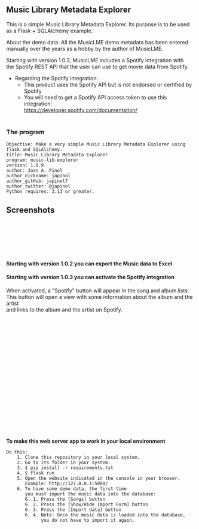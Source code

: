 ## Music Library Metadata Explorer
This is a simple Music Library Metadata Explorer.
Its purpose is to be used as a Flask + SQLAlchemy example. 

About the demo data: All the MusicLME demo metadata has been entered <br>
manually over the years as a hobby by the author of MusicLME. 

Starting with version 1.0.3, MusicLME includes a Spotify integration with <br> 
the Spotify REST API that the user can use to get movie data from Spotify.
* Regarding the Spotify integration:
  * This product uses the Spotify API but is not endorsed or certified by Spotify
  * You will need to get a Spotify API access token to use this integration: <br>
    https://developer.spotify.com/documentation/
<br> <br>


### The program 

	Objective: Make a very simple Music Library Metadata Explorer using flask and SQLAlchemy.
    Title: Music Library Metadata Explorer
	program: music-lib-explorer
	version: 1.0.9
	author: Joan A. Pinol
	author_nickname: japinol
	author_gitHub: japinol7
	author_twitter: @japinol
	Python requires: 3.13 or greater.


## Screenshots

<img src="screenshots/screenshot01.png" alt=""> <br/> <br/>
<img src="screenshots/screenshot02.png" alt=""> <br/> <br/>
<img src="screenshots/screenshot03.png" alt=""> <br/> <br/>
<img src="screenshots/screenshot04.png" alt=""> <br/> <br/>
<img src="screenshots/screenshot05.png" alt=""> <br/> <br/>

#### Starting with version 1.0.2 you can export the Music data to Excel

#### Starting with version 1.0.3 you can activate the Spotify integration

When activated, a "Spotify" button will appear in the song and album lists. <br>
This button will open a view with some information about the album and the artist <br>
and links to the album and the artist on Spotify.

<img src="screenshots/screenshot06.png" alt=""> <br/> <br/>
<img src="screenshots/screenshot07.png" alt=""> <br/> <br/>
<img src="screenshots/screenshot08.png" alt=""> <br/> <br/>
<img src="screenshots/screenshot09.png" alt=""> <br/> <br/>
<img src="screenshots/screenshot10.png" alt=""> <br/> <br/>
<img src="screenshots/screenshot11.png" alt=""> <br/> <br/>
<img src="screenshots/screenshot12.png" alt=""> <br/> <br/>
<img src="screenshots/screenshot13.png" alt=""> <br/> <br/>
<img src="screenshots/screenshot14.png" alt=""> <br/> <br/>
<img src="screenshots/screenshot15.png" alt=""> <br/> <br/>
<img src="screenshots/screenshot16.png" alt=""> <br/> <br/>
<img src="screenshots/screenshot17.png" alt=""> <br/> <br/>
<img src="screenshots/screenshot18.png" alt=""> <br/> <br/>
<img src="screenshots/screenshot19.png" alt=""> <br/> <br/>
<img src="screenshots/screenshot20.png" alt=""> <br/> <br/>
<img src="screenshots/screenshot21.png" alt=""> <br/> <br/>
<img src="screenshots/screenshot22.png" alt=""> <br/> <br/>
<br>


**To make this web server app to work in your local environment**

	Do this:
	    1. Clone this repository in your local system.
	    2. Go to its folder in your system.
	    3. $ pip install -r requirements.txt
	    4. $ flask run
	    5. Open the website indicated in the console in your browser.
	       Example: http://127.0.0.1:5000/
	    6. To have some demo data, the first time 
	       you must import the music data into the database:
	       6. 1. Press the [Songs] button
	       6. 2. Press the [Show/Hide Import Form] button
	       6. 3. Press the [Import data] button
	       6. 4. Note: Once the music data is loaded into the database,
	             you do not have to import it again.
 